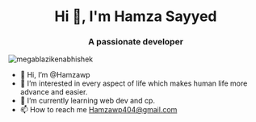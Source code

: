 <h1 align="center">Hi 👋, I'm Hamza Sayyed</h1>
<h3 align="center">A passionate developer</h3>

<p align="left"> <img src="https://komarev.com/ghpvc/?username=megablazikenabhishek&label=Profile%20views&color=0e75b6&style=flat" alt="megablazikenabhishek" /> </p>

<!-- <p align="left"> <a href="https://github.com/ryo-ma/github-profile-trophy"><img src="https://github-profile-trophy.vercel.app/?username=Hamzawp" alt="Hamzawp" /></a> </p> -->
- 👋 Hi, I’m @Hamzawp
- 👀 I’m interested in every aspect of life which makes human life more advance and easier.
- 🌱 I’m currently learning web dev and cp.
- 📫 How to reach me 
      Hamzawp404@gmail.com

<!---
Hamzawp/Hamzawp is a ✨ special ✨ repository because its `README.md` (this file) appears on your GitHub profile.
You can click the Preview link to take a look at your changes.
--->
